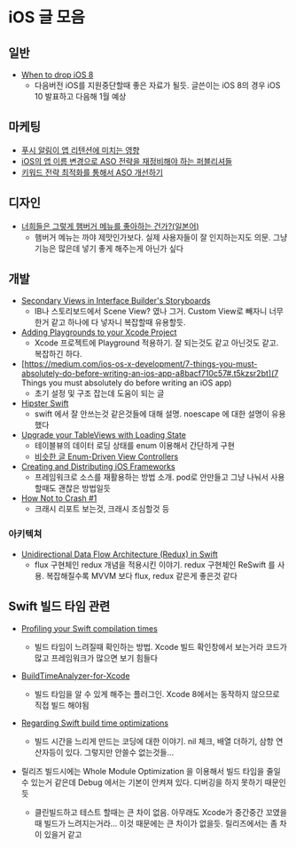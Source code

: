 # iOS 글 모음

## 일반

- [When to drop iOS 8](https://medium.com/@peter.lafferty/when-to-drop-ios-8-b2bd1edd3e91#.fvkpkgghh)
  - 다음버전 iOS를 지원중단할때 좋은 자료가 될듯. 글쓴이는 iOS 8의 경우 iOS 10 발표하고 다음해 1월 예상

## 마케팅

- [푸시 알림이 앱 리텐션에 미치는 영향](https://www.appannie.com/kr/insights/mobile-strategy/can-push-notifications-really-help-app-retention/)
- [iOS의 앱 이름 변경으로 ASO 전략을 재정비해야 하는 퍼블리셔들](https://www.appannie.com/kr/insights/aso-app-store-optimization/ios-app-name-changes-push-publishers-refine-aso-tactics/)
- [키워드 전략 최적화를 통해서 ASO 개선하기](https://www.appannie.com/kr/insights/aso-app-store-optimization/how-to-improve-your-aso-app-store-optimization-by-maximizing-your-keyword-strategy/)

## 디자인

- [너희들은 그렇게 햄버거 메뉴를 좋아하는 건가?(일본어)](http://qiita.com/usagimaru/items/930de80062bdae880630)
  - 햄버거 메뉴는 까야 제맛인가보다. 실제 사용자들이 잘 인지하는지도 의문. 그냥 기능은 많은데 넣기 좋게 해주는게 아닌가 싶다

## 개발

- [Secondary Views in Interface Builder's Storyboards](http://blog.curtisherbert.com/secondary-views/)
  - IB나 스토리보드에서 Scene View? 였나 그거. Custom View로 빼자니 너무 한거 같고 하나에 다 넣자니 복잡할때 유용할듯.
- [Adding Playgrounds to your Xcode Project](https://medium.com/@LogMaestro/adding-playgrounds-to-your-xcode-project-79d5ea0c7087#.dafgcmp5w)
  - Xcode 프로젝트에 Playground 적용하기. 잘 되는것도 같고 아닌것도 같고. 복잡하긴 하다.
- [https://medium.com/ios-os-x-development/7-things-you-must-absolutely-do-before-writing-an-ios-app-a8bacf710c57#.t5kzsr2bt](7 Things you must absolutely do before writing an iOS app)
  - 초기 설정 및 구조 잡는데 도움이 되는 글
- [Hipster Swift](http://krakendev.io/blog/hipster-swift)
  - swift 에서 잘 안쓰는것 같은것들에 대해 설명. noescape 에 대한 설명이 유용했다
- [Upgrade your TableViews with Loading State](https://thatthinginswift.com/upgrade-tableview-loading-state/)
  - 테이블뷰의 데이터 로딩 상태를 enum 이용해서 간단하게 구현
  - [비슷한 글 Enum-Driven View Controllers](http://www.splinter.com.au/2016/01/03/enum-driven-viewcontrollers/)
- [Creating and Distributing iOS Frameworks](https://www.raywenderlich.com/126365/ios-frameworks-tutorial)
  - 프레임워크로 소스를 재활용하는 방법 소개. pod로 안만들고 그냥 나눠서 사용할때도 괜찮은 방법일듯
- [How Not to Crash #1](http://blog.supertop.co/post/152615019837/how-not-to-crash-1)
  - 크래시 리포트 보는것, 크래시 조심할것 등
  
### 아키텍쳐

- [Unidirectional Data Flow Architecture (Redux) in Swift](https://medium.com/swift-programming/unidirectional-data-flow-architecture-redux-in-swift-6fa2ed5c3c76#.8z3yfpq8y)
  - flux 구현체인 redux 개념을 적용시킨 이야기. redux 구현체인 ReSwift 를 사용. 복잡해질수록 MVVM 보다 flux, redux 같은게 좋은것 같다

## Swift 빌드 타임 관련

- [Profiling your Swift compilation times](http://irace.me/swift-profiling)
  - 빌드 타임이 느려질때 확인하는 방법. Xcode 빌드 확인창에서 보는거라 코드가 많고 프레임워크가 많으면 보기 힘들다
- [BuildTimeAnalyzer-for-Xcode](https://github.com/RobertGummesson/BuildTimeAnalyzer-for-Xcode)
  - 빌드 타임을 알 수 있게 해주는 플러그인. Xcode 8에서는 동작하지 않으므로 직접 빌드 해야됨
- [Regarding Swift build time optimizations](https://medium.com/@RobertGummesson/regarding-swift-build-time-optimizations-fc92cdd91e31#.8izoid4we)
  - 빌드 시간을 느리게 만드는 코딩에 대한 이야기. nil 체크, 배열 더하기, 삼항 연산자등이 있다. 그렇지만 안쓸수 없는것들...

- 릴리즈 빌드시에는 Whole Module Optimization 을 이용해서 빌드 타임을 줄일수 있는거 같은데 Debug 에서는 기본이 안켜져 있다. 디버깅을 하지 못하기 때문인듯
  - 클린빌드하고 테스트 할때는 큰 차이 없음. 아무래도 Xcode가 중간중간 꼬였을때 빌드가 느려지는거라... 이것 때문에는 큰 차이가 없을듯. 릴리즈에서는 좀 차이 있을거 같고
